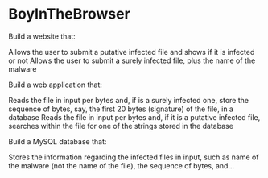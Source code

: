 # BoyInTheBrowser

Build a website that:

Allows the user to submit a putative infected file and shows if it is infected or not
Allows the user to submit a surely infected file, plus the name of the malware
 

Build a web application that:

Reads the file in input per bytes and, if is a surely infected one, store the sequence of bytes, say, the first 20 bytes (signature) of the file, in a database
Reads the file in input per bytes and, if it is a putative infected file, searches within the file for one of the strings stored in the database
 

Build a MySQL database that:

Stores the information regarding the infected files in input, such as name of the malware (not the name of the file), the sequence of bytes, and...
